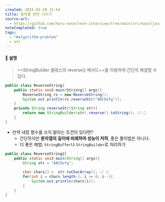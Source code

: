 ```yaml
---
created: 2025-01-10 15:54
title: 문자열 반전 시키기
source-url:
  - https://github.com/haru-note/tech-interview/tree/main/src/main/java/net/harunote/quiz
noteCompleted: true
tags:
  - "#algorithm-problem"
  - etc
---
```

#### 🍪 설명
> ==StringBuilder 클래스의 reverse() 메서드==를 이용하여 간단히 해결할 수 있다.
```java
public class ReverseString{
	public static void main(Strinrg[] args){
		ReverseString rs = new ReverseString();
		System.out.println(rs.reverseStr("ABCDefg"));
	}
	private String reverseStr(String str){
		return new StringBuilder(str).reverse().toString(); // 📌
	}
}
```

- 만약 내장 함수를 쓰지 말라는 조건이 있다면?
	- 간단하지만 **문자열의 길이에 비례하여 성능이 저하**, 좋은 풀이법은 아니다.
	- 더 좋은 해법: `StringBuffer`나 `StringBuilder`로 처리하기
```java
public class ReverseString2{
	public static void main(String[] args){
		String str = "ABCDefg";
		
		char chars[] =  str.toCharArray(); // 📌
		for(int i = chars.length-1; i >= 0; i--){
			System.out.println(chars[i]);
		}
	}
}
```







